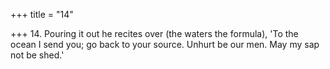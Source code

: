 +++
title = "14"

+++
14. Pouring it out he recites over (the waters the formula), 'To the ocean I send you; go back to your source. Unhurt be our men. May my sap not be shed.'
